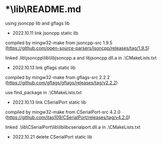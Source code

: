 # *\lib\README.md

using jsoncpp lib and gflags lib

* 2022.10.11 link jsoncpp static lib

compiled by mingw32-make from jsoncpp-src 1.9.5 (https://github.com/open-source-parsers/jsoncpp/releases/tag/1.9.5)

linked .lib\jsoncpp\lib\libjsoncpp.a and libjsoncpp.dll.a in .\CMakeLists.txt

* 2022.10.13 link gflags static lib

compiled by mingw32-make from gflags-src 2.2.2 (https://github.com/gflags/gflags/releases/tag/v2.2.2)

use find_package in .\CMakeLists.txt

* 2022.10.13 link CSerialPort static lib

compiled by mingw32-make from CSerialPort-src 4.2.0 (https://github.com/itas109/CSerialPort/releases/tag/v4.2.0)

linked .\lib\CSerialPort\lib\liblibcserialport.dll.a in .\CMakeLists.txt

* 2022.10.21 delete CSerialPort static lib